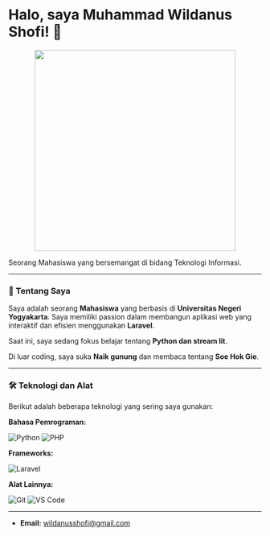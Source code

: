 # Halo, saya Muhammad Wildanus Shofi! 👋

<p align="center">
  <img src="https://i.ibb.co/xH2Bdqk/programmer.gif" width="400"/>
</p>

Seorang Mahasiswa yang bersemangat di bidang Teknologi Informasi.

---

### 🚀 Tentang Saya

Saya adalah seorang **Mahasiswa** yang berbasis di **Universitas Negeri Yogyakarta**. Saya memiliki passion dalam membangun aplikasi web yang interaktif dan efisien menggunakan **Laravel**. 

Saat ini, saya sedang fokus belajar tentang **Python dan stream lit**.

Di luar coding, saya suka **Naik gunung** dan membaca tentang **Soe Hok Gie**.

---

### 🛠️ Teknologi dan Alat

Berikut adalah beberapa teknologi yang sering saya gunakan:

**Bahasa Pemrograman:**

![Python](https://img.shields.io/badge/-Python-3776AB?style=flat-square&logo=Python&logoColor=white)
![PHP](https://img.shields.io/badge/-PHP-777BB4?style=flat-square&logo=php&logoColor=white)

**Frameworks:**

![Laravel](https://img.shields.io/badge/-Laravel-FF2D20?style=flat-square&logo=laravel&logoColor=white)

**Alat Lainnya:**

![Git](https://img.shields.io/badge/-Git-F05032?style=flat-square&logo=Git&logoColor=white)
![VS Code](https://img.shields.io/badge/-VSCode-007ACC?style=flat-square&logo=visual-studio-code&logoColor=white)

---
* **Email:** wildanusshofi@gmail.com

